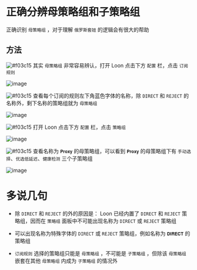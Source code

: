 # 正确分辨母策略组和子策略组

正确识别 `母策略组` ，对于理解 `俄罗斯套娃` 的逻辑会有很大的帮助

## 方法

![#f03c15](https://placehold.it/15/f03c15/000000?text=+) 其实 `母策略组` 非常容易辨认，打开 Loon 点击下方 `配置` 栏，点击 `订阅规则`

![image](https://raw.githubusercontent.com/chiupam/tutorial-image/master/Loon/Plus/TOP_Policy_1.jpg)

![#f03c15](https://placehold.it/15/f03c15/000000?text=+) 查看每个订阅的规则左下角蓝色字体的名称，除 `DIRECT` 和 `REJECT` 的名称外，剩下名称的策略组就为 `母策略组`

![image](https://raw.githubusercontent.com/chiupam/tutorial-image/master/Loon/Plus/TOP_Policy_2.jpg)

![#f03c15](https://placehold.it/15/f03c15/000000?text=+) 打开 Loon 点击下方 `配置` 栏，点击 `策略组`

![image](https://raw.githubusercontent.com/chiupam/tutorial-image/master/Loon/Plus/Proxy_Group.jpg)

![#f03c15](https://placehold.it/15/f03c15/000000?text=+) 查看名称为 `𝐏𝐫𝐨𝐱𝐲` 的母策略组，可以看到 `𝐏𝐫𝐨𝐱𝐲` 的母策略组下有 `手动选择`、`优选低延迟`、`健康检测` 三个子策略组

![image](https://raw.githubusercontent.com/chiupam/tutorial-image/master/Loon/Plus/TOP_Policy_3.jpg)

# 多说几句

- 除 `DIRECT` 和 `REJECT` 的外的原因是： Loon 已经内置了 `DIRECT` 和 `REJECT` 策略组，因而在 `策略组` 面板中不可能出现名称为 `DIRECT` 或 `REJECT` 策略组

- 可以出现名称为特殊字体的 `DIRECT` 或 `REJECT` 策略组，例如名称为 `𝐃𝐈𝐑𝐄𝐂𝐓` 的策略组

- `订阅规则` 选择的策略组只能是 `母策略组` ，不可能是 `子策略组` ，但除该 `母策略组` 嵌套在其他 `母策略组` 内成为 `子策略组` 的情况外
